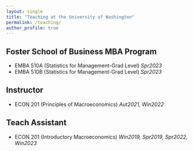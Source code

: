 ```yaml
---
layout: single
title: "Teaching at the University of Washington"
permalink: /teaching/
author_profile: true
---
```

## Foster School of Business MBA Program
 * EMBA 510A (Statistics for Management-Grad Level) *Spr2023*
 * EMBA 510B (Statistics for Management-Grad Level) *Spr2023*

## Instructor  
  * ECON 201 (Principles of Macroeconomics)   *Aut2021, Win2022*  

## Teach Assistant
  * ECON 201 (Introductory Macroeconomics)   *Win2019, Spr2019, Spr2022, Win2023* 
 
  

